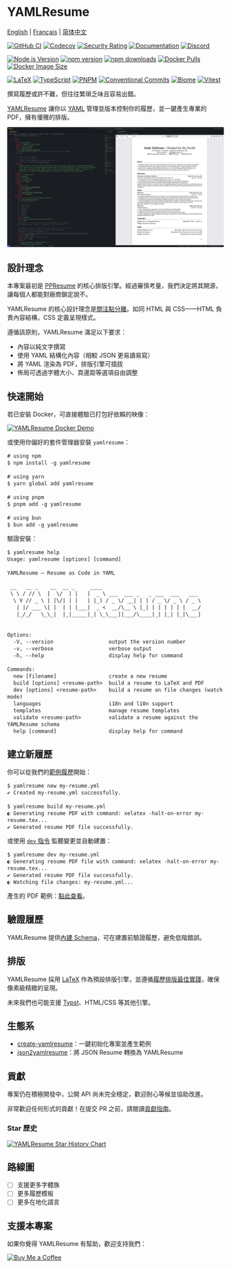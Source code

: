 # YAMLResume

[English](./README.md) | [Français](./README-fr.md) | [简体中文](./README-zh-cn.md)

[![GitHub CI](https://github.com/yamlresume/yamlresume/workflows/test/badge.svg)](https://github.com/yamlresume/yamlresume/actions/workflows/test.yml)
[![Codecov](https://img.shields.io/codecov/c/github/yamlresume/yamlresume?style=flat-square&logo=codecov)](https://codecov.io/gh/yamlresume/yamlresume)
[![Security Rating](https://img.shields.io/badge/Security-A+-brightgreen?style=flat-square&logo=shield)](https://github.com/yamlresume/yamlresume/security)
[![Documentation](https://img.shields.io/badge/docs-yamlresume.dev-blue?style=flat-square&logo=gitbook)](https://yamlresume.dev/zh-tw)
[![Discord](https://img.shields.io/discord/1371488902023479336?style=flat-square&logo=discord&color=5865F2)](https://discord.gg/9SyT7mVV4K)

[![Node.js Version](https://img.shields.io/node/v/yamlresume.svg?style=flat-square&logo=node.js&color=339933)](https://nodejs.org/)
[![npm version](https://img.shields.io/npm/v/yamlresume.svg?style=flat-square&logo=npm)](https://www.npmjs.com/package/yamlresume)
[![npm downloads](https://img.shields.io/npm/dm/yamlresume.svg?style=flat-square&logo=npm&color=CB3837)](https://www.npmjs.com/package/yamlresume)
[![Docker Pulls](https://img.shields.io/docker/pulls/yamlresume/yamlresume.svg?style=flat-square&logo=docker)](https://hub.docker.com/r/yamlresume/yamlresume)
[![Docker Image Size](https://img.shields.io/docker/image-size/yamlresume/yamlresume/latest.svg?style=flat-square&logo=docker&color=2496ED)](https://hub.docker.com/r/yamlresume/yamlresume)

[![LaTeX](https://img.shields.io/badge/LaTeX-Typesetting-008080?style=flat-square&logo=latex)](https://www.latex-project.org/)
[![TypeScript](https://img.shields.io/badge/TypeScript-5.0+-blue?style=flat-square&logo=typescript)](https://www.typescriptlang.org/)
[![PNPM](https://img.shields.io/badge/PNPM-Workspace-orange?style=flat-square&logo=pnpm)](https://pnpm.io/)
[![Conventional Commits](https://img.shields.io/badge/Conventional%20Commits-1.0.0-FE5196?style=flat-square&logo=conventionalcommits)](https://conventionalcommits.org)
[![Biome](https://img.shields.io/badge/Biome-Linted-60a5fa?style=flat-square&logo=biome)](https://biomejs.dev/)
[![Vitest](https://img.shields.io/badge/Vitest-Tested-6E9F18?style=flat-square&logo=vitest)](https://vitest.dev/)

撰寫履歷或許不難，但往往繁瑣乏味且容易出錯。

[YAMLResume](https://yamlresume.dev/zh-tw) 讓你以 [YAML](https://yaml.org/) 管理並版本控制你的履歷，並一鍵產生專業的 PDF，擁有優雅的排版。

![YAMLResume YAML and PDF](./docs/static/images/yamlresume-yaml-and-pdf.webp)

## 設計理念

本專案最初是 [PPResume](https://ppresume.com/?ref=yamlresume) 的核心排版引擎。經過審慎考量，我們決定將其開源，讓每個人都能對廠商鎖定說不。

YAMLResume 的核心設計理念是[關注點分離](https://zh.wikipedia.org/zh-tw/%E9%97%9C%E6%B3%A8%E9%BB%9E%E5%88%86%E9%9B%A2)。如同 HTML 與 CSS——HTML 負責內容結構，CSS 定義呈現樣式。

遵循該原則，YAMLResume 滿足以下要求：

- 內容以純文字撰寫
- 使用 YAML 結構化內容（相較 JSON 更易讀易寫）
- 將 YAML 渲染為 PDF，排版引擎可插拔
- 佈局可透過字體大小、頁邊距等選項自由調整

## 快速開始

若已安裝 Docker，可直接體驗已打包好依賴的映像：

[![YAMLResume Docker Demo](https://asciinema.org/a/722057.svg)](https://asciinema.org/a/722057)

或使用你偏好的套件管理器安裝 `yamlresume`：

```
# using npm
$ npm install -g yamlresume

# using yarn
$ yarn global add yamlresume

# using pnpm
$ pnpm add -g yamlresume

# using bun
$ bun add -g yamlresume
```

驗證安裝：

```
$ yamlresume help
Usage: yamlresume [options] [command]

YAMLResume — Resume as Code in YAML

 __   __ _    __  __ _     ____
 \ \ / // \  |  \/  | |   |  _ \ ___  ___ _   _ ___  ___   ___
  \ V // _ \ | |\/| | |   | |_) / _ \/ __| | | / _ \/ _ \ / _ \
   | |/ ___ \| |  | | |___|  _ <  __/\__ \ |_| | | | | | |  __/
   |_/_/   \_\_|  |_|_____|_| \_\___||___/\____|_| |_| |_|\___|


Options:
  -V, --version                  output the version number
  -v, --verbose                  verbose output
  -h, --help                     display help for command

Commands:
  new [filename]                 create a new resume
  build [options] <resume-path>  build a resume to LaTeX and PDF
  dev [options] <resume-path>    build a resume on file changes (watch mode)
  languages                      i18n and l10n support
  templates                      manage resume templates
  validate <resume-path>         validate a resume against the YAMLResume schema
  help [command]                 display help for command
```

## 建立新履歷

你可以從我們的[範例履歷](./packages/cli/src/commands/fixtures/software-engineer.yml)開始：

```
$ yamlresume new my-resume.yml
✔ Created my-resume.yml successfully.

$ yamlresume build my-resume.yml
◐ Generating resume PDF with command: xelatex -halt-on-error my-resume.tex...
✔ Generated resume PDF file successfully.
```

或使用 [`dev` 指令](https://yamlresume.dev/zh-tw/docs/cli#dev) 監聽變更並自動建置：

```
$ yamlresume dev my-resume.yml
◐ Generating resume PDF file with command: xelatex -halt-on-error my-resume.tex...
✔ Generated resume PDF file successfully.
◐ Watching file changes: my-resume.yml...
```

產生的 PDF 範例：[點此查看](./docs/static/images/resume.pdf)。

## 驗證履歷

YAMLResume 提供[內建 Schema](https://yamlresume.dev/zh-tw/docs/compiler/schema)，可在建置前驗證履歷，避免低階錯誤。

## 排版

YAMLResume 採用 [LaTeX](https://www.latex-project.org/) 作為預設排版引擎，並遵循[履歷排版最佳實踐](https://docs.ppresume.com/guide?ref=yamlresume)，確保像素級精緻的呈現。

未來我們也可能支援 [Typst](https://github.com/typst/typst)、HTML/CSS 等其他引擎。

## 生態系

- [create-yamlresume](https://yamlresume.dev/zh-tw/docs/ecosystem/create-yamlresume)：一鍵初始化專案並產生範例
- [json2yamlresume](https://yamlresume.dev/zh-tw/docs/ecosystem/json2yamlresume)：將 JSON Resume 轉換為 YAMLResume

## 貢獻

專案仍在積極開發中，公開 API 尚未完全穩定，歡迎耐心等候並協助改進。

非常歡迎任何形式的貢獻！在提交 PR 之前，請閱讀[貢獻指南](./CONTRIBUTING.md)。

### Star 歷史

[![YAMLResume Star History Chart](https://api.star-history.com/svg?repos=yamlresume/yamlresume&type=Date)](https://www.star-history.com/#yamlresume/yamlresume&Date)

## 路線圖

- [ ] 支援更多字體族
- [ ] 更多履歷模板
- [ ] 更多在地化語言

## 支援本專案

如果你覺得 YAMLResume 有幫助，歡迎支持我們：

[![Buy Me a Coffee](https://img.shields.io/badge/Buy%20Me%20a%20Coffee-FFDD00?style=for-the-badge&logo=buy-me-a-coffee&logoColor=black)](https://buymeacoffee.com/xiaohanyu)
